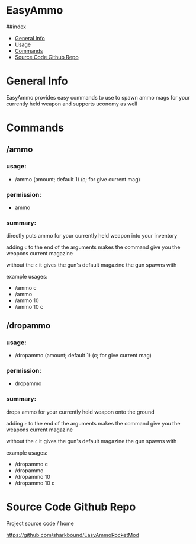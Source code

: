 # EasyAmmo
##index
* [General Info](#general-info)
* [Usage](#usage)
* [Commands](#commands)
* [Source Code Github Repo](#source-code-github-repo)

# General Info
EasyAmmo provides easy commands to use to spawn ammo mags for your currently held weapon and supports uconomy as well

# Commands
## /ammo 
### usage: 
* /ammo (amount; default 1) (c; for give current mag)
### permission: 
* ammo
### summary:
directly puts ammo for your currently held weapon into your inventory

adding `c` to the end of the arguments makes the command give you the weapons current magazine

without the `c` it gives the gun's default magazine the gun spawns with

example usages: 
* /ammo c  
* /ammo 
* /ammo 10 
* /ammo 10 c

## /dropammo 
### usage: 
* /dropammo (amount; default 1) (c; for give current mag)
### permission: 
* dropammo
### summary:
drops ammo for your currently held weapon onto the ground

adding `c` to the end of the arguments makes the command give you the weapons current magazine

without the `c` it gives the gun's default magazine the gun spawns with

example usages: 
* /dropammo c  
* /dropammo 
* /dropammo 10 
* /dropammo 10 c

# Source Code Github Repo
Project source code / home

https://github.com/sharkbound/EasyAmmoRocketMod